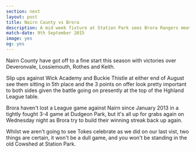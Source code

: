 ```yaml
---
section: next
layout: post
title: Nairn County vs Brora
description: A mid week fixture at Station Park sees Brora Rangers meet a strong Nairn County side for the first time this season.
match-date: 9th September 2015
image: yes
og: yes
---
```

Nairn County have got off to a fine start this season with victories over Deveronvale, Lossiemouth, Rothes and Keith. 

Slip ups against Wick Academy and Buckie Thistle at either end of August see them sitting in 5th place and the 3 points on offer look pretty important to both sides given the battle going on presently at the top of the Hghland League table.

Brora haven't lost a League game against Nairn since January 2013 in a tightly fought 3-4 game at Dudgeon Park, but it's all up for grabs again on Wednesday night as Brora try to build their winning streak back up again.

Whilst we aren't going to see Tokes celebrate as we did on our last vist, two things are certain, it won't be a dull game, and you won't be standing in the old Cowshed at Station Park.

